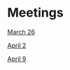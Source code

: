 # Meetings

[March 26](Meetings/March%2026.md)

[April 2](Meetings/April%202.md)

[April 9](Meetings/April%209.md)
